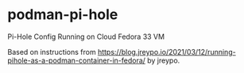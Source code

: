 # podman-pi-hole
Pi-Hole Config Running on Cloud Fedora 33 VM

Based on instructions from https://blog.jreypo.io/2021/03/12/running-pihole-as-a-podman-container-in-fedora/ by jreypo.
